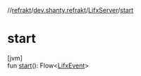 //[refrakt](../../../index.md)/[dev.shanty.refrakt](../index.md)/[LifxServer](index.md)/[start](start.md)

# start

[jvm]\
fun [start](start.md)(): Flow&lt;[LifxEvent](../../dev.shanty.refrakt.messages/-lifx-event/index.md)&gt;
